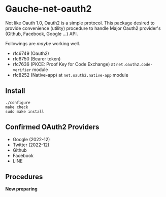 Gauche-net-oauth2
===================

Not like Oauth 1.0, Oauth2 is a simple protocol.
This package desired to provide convenience (utility) procedure to handle Major Oauth2 provider's (Github, Facebook, Google ...) API.

Followings are *maybe* working well.

- rfc6749 (Oauth2)
- rfc6750 (Bearer token)
- rfc7636 (PKCE: Proof Key for Code Exchange) at `net.oauth2.code-verifier` module
- rfc8252 (Native-app) at `net.oauth2.native-app` module

## Install

    ./configure
    make check
    sudo make install

## Confirmed OAuth2 Providers

- Google (2022-12)
- Twitter (2022-12)
- Github
- Facebook
- LINE

## Procedures

**Now preparing**

